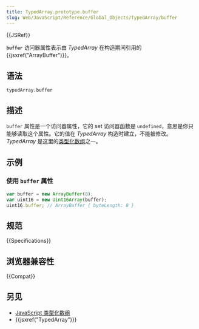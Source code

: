 ```yaml
---
title: TypedArray.prototype.buffer
slug: Web/JavaScript/Reference/Global_Objects/TypedArray/buffer
---
```


{{JSRef}}

**`buffer`** 访问器属性表示由 *TypedArray* 在构造期间引用的 {{jsxref("ArrayBuffer")}}。

## 语法

```plain
typedArray.buffer
```

## 描述

`buffer` 属性是一个访问器属性，它的 set 访问器函数是 `undefined`，意思是你只能够读取这个属性。它的值在 *TypedArray* 构造时建立，不能被修改。*TypedArray* 是这里的[类型化数组](/zh-CN/docs/Web/JavaScript/Reference/Global_Objects/TypedArray#TypedArray_objects)之一。

## 示例

### 使用 `buffer` 属性

```js
var buffer = new ArrayBuffer(8);
var uint16 = new Uint16Array(buffer);
uint16.buffer; // ArrayBuffer { byteLength: 8 }
```

## 规范

{{Specifications}}

## 浏览器兼容性

{{Compat}}

## 另见

- [JavaScript 类型化数组](/zh-CN/docs/Web/JavaScript/Typed_arrays)
- {{jsxref("TypedArray")}}
